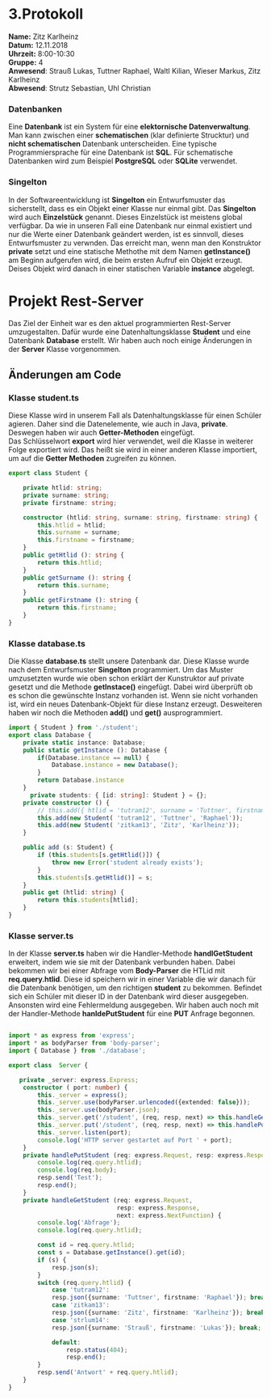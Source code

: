 # 3.Protokoll
**Name:** Zitz Karlheinz   
**Datum:** 12.11.2018  
**Uhrzeit:** 8:00-10:30  
**Gruppe:** 4  
**Anwesend**: Strauß Lukas, Tuttner Raphael, Waltl Kilian, Wieser Markus, Zitz Karlheinz  
**Abwesend**:  Strutz Sebastian, Uhl Christian  

### Datenbanken  
Eine **Datenbank** ist ein System für eine **elektornische Datenverwaltung**. Man kann zwischen einer **schematischen** (klar definierte Strucktur) und **nicht schematischen** Datenbank unterscheiden. Eine typische Programmiersprache für eine Datenbank ist **SQL**. Für schematische Datenbanken wird zum Beispiel **PostgreSQL** oder **SQLite** verwendet.  

### Singelton  
In der Softwareentwicklung ist **Singelton** ein Entwurfsmuster das sicherstellt, dass es ein Objekt einer Klasse nur einmal gibt. Das **Singelton** wird auch **Einzelstück** genannt. Dieses Einzelstück ist meistens global verfügbar. Da wie in unseren Fall eine Datenbank nur einmal existiert und nur die Werte einer Datenbank geändert werden, ist es sinnvoll, dieses Entwurfsmuster zu verwnden. Das erreicht man, wenn man den Konstruktor **private** setzt und eine statische Methothe mit dem Namen **getInstance()** am Beginn aufgerufen wird, die beim ersten Aufruf ein Objekt erzeugt. Deises Objekt wird danach in einer statischen Variable **instance** abgelegt.  

# Projekt Rest-Server  
Das Ziel der Einheit war es den aktuel programmierten Rest-Server umzugestalten. Dafür wurde eine Datenhaltungsklasse **Student** und eine Datenbank **Database** erstellt. Wir haben auch noch einige Änderungen in der **Server** Klasse vorgenommen.  

## Änderungen am Code  
### Klasse student.ts
Diese Klasse wird in unserem Fall als Datenhaltungsklasse für einen Schüler agieren. Daher sind die Datenelemente, wie auch in Java, **private**. Deswegen haben wir auch **Getter-Methoden** eingefügt.  
Das Schlüsselwort  **export** wird hier verwendet, weil die Klasse in weiterer Folge exportiert wird. Das heißt sie wird in einer anderen Klasse importiert, um auf die **Getter Methoden** zugreifen zu können.  
```typescript
export class Student {

    private htlid: string;
    private surname: string;
    private firstname: string;

    constructor (htlid: string, surname: string, firstname: string) {
        this.htlid = htlid;
        this.surname = surname;
        this.firstname = firstname;
    }
    public getHtlid (): string {
        return this.htlid;
    }
    public getSurname (): string {
        return this.surname;
    }
    public getFirstname (): string {
        return this.firstname;
    }
}
```

### Klasse database.ts  
Die Klasse **database.ts** stellt unsere Datenbank dar. Diese Klasse wurde nach dem Entwurfsmuster **Singelton** programmiert. Um das Muster umzusetzten wurde wie oben schon erklärt der Kunstruktor auf private gesetzt und die Methode **getInstace()** eingefügt. Dabei wird überprüft ob es schon die gewünschte Instanz vorhanden ist. Wenn sie nicht vorhanden ist, wird ein neues Datenbank-Objekt für diese Instanz erzeugt. 
Desweiteren haben wir noch die Methoden **add()** und **get()** ausprogrammiert.  

```typescript
import { Student } from './student';
export class Database {
    private static instance: Database;
    public static getInstance (): Database {
        if(Database.instance == null) {
            Database.instance = new Database();
        }
        return Database.instance
    }
      private students: { [id: string]: Student } = {};
    private constructor () {
        // this.add({ htlid = 'tutram12', surname = 'Tuttner', firstname = 'Raphael'});
        this.add(new Student( 'tutram12', 'Tuttner', 'Raphael'));
        this.add(new Student( 'zitkam13', 'Zitz', 'Karlheinz'));
    }

    public add (s: Student) {
        if (this.students[s.getHtlid()]) {
            throw new Error('student already exists');
        }
        this.students[s.getHtlid()] = s;
    }
    public get (htlid: string) {
        return this.students[htlid];
    }
}
```

### Klasse server.ts  
In der Klasse **server.ts** haben wir die Handler-Methode **handlGetStudent** erweitert, indem wie sie mit der Datenbank verbunden haben. Dabei bekommen wir bei einer Abfrage vom **Body-Parser** die HTLid mit **req.query.htlid**. Diese id speichern wir in einer Variable die wir danach für die Datenbank benötigen, um den richtigen **student** zu bekommen. Befindet sich ein Schüler mit dieser ID in der Datenbank wird dieser ausgegeben. Ansonsten wird eine Fehlermeldung ausgegeben. Wir haben auch noch mit der Handler-Methode **hanldePutStudent** für eine **PUT** Anfrage begonnen.  

```typescript

import * as express from 'express';
import * as bodyParser from 'body-parser';
import { Database } from './database';

export class  Server {

   private _server: express.Express;
    constructor ( port: number) {
        this._server = express(); 
        this._server.use(bodyParser.urlencoded({extended: false}));
        this._server.use(bodyParser.json);
        this._server.get('/student', (req, resp, next) => this.handleGetStudent(req, resp, next));
        this._server.put('/student', (req, resp, next) => this.handlePutStudent(req, resp, next));
        this._server.listen(port); 
        console.log('HTTP server gestartet auf Port ' + port);
    }
    private handlePutStudent (req: express.Request, resp: express.Response, next: express.NextFunction) {
        console.log(req.query.htlid);
        console.log(req.body);
        resp.send('Test');
        resp.end();
    }
    private handleGetStudent (req: express.Request,
                              resp: express.Response,
                              next: express.NextFunction) {
        console.log('Abfrage');
        console.log(req.query.htlid);

        const id = req.query.htlid;
        const s = Database.getInstance().get(id);
        if (s) {
            resp.json(s);
        }
        switch (req.query.htlid) {
            case 'tutram12':
            resp.json({surname: 'Tuttner', firstname: 'Raphael'}); break;
            case 'zitkam13':
            resp.json({surname: 'Zitz', firstname: 'Karlheinz'}); break;
            case 'strlum14':
            resp.json({surname: 'Strauß', firstname: 'Lukas'}); break;

            default:
                resp.status(404);
                resp.end();
        }
        resp.send('Antwort' + req.query.htlid);
    }
}
```
